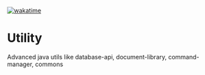 [![wakatime](https://wakatime.com/badge/github/anweisen/Utility.svg)](https://wakatime.com/badge/github/anweisen/Utility)

# Utility
Advanced java utils like database-api, document-library, command-manager, commons
